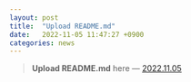 ```yaml
---
layout: post
title:  "Upload README.md"
date:   2022-11-05 11:47:27 +0900
categories: news
---
```


> **Upload README.md** here — [2022.11.05][post]

[post]: https://github.com/Mindlestick/LION/commit/f490d8ed055f814c34994ce3cc6510c7baa8c856